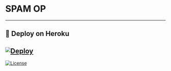 # SPAM OP

-------------------------------------------------


## 🚀 Deploy on Heroku 
[![Deploy](https://www.herokucdn.com/deploy/button.svg)](https://heroku.com/deploy?template=https://github.com/TeamBlackStorm/SpamBotOP)
------------------------------------------------

[![License](https://img.shields.io/badge/License-AGPL-blue)](https://github.com/dangerousjatt/SpamBot-2.0/blob/main/LICENSE)

